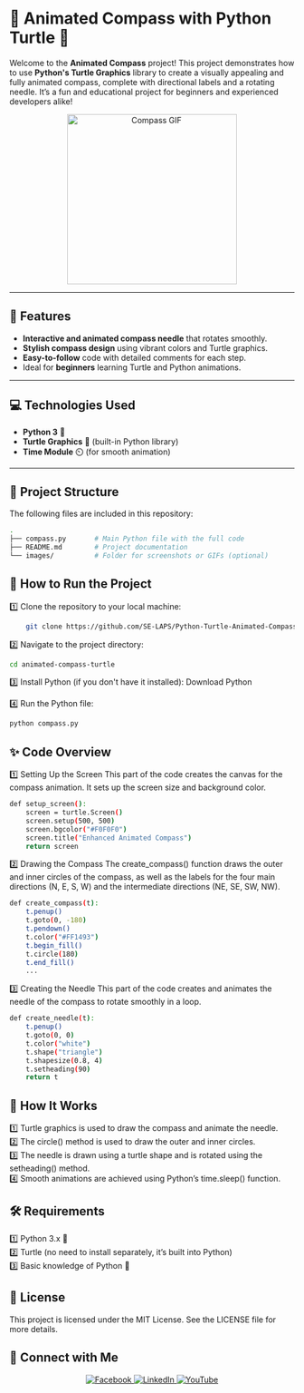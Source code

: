 # 🧭 Animated Compass with Python Turtle 🐢

Welcome to the **Animated Compass** project! This project demonstrates how to use **Python's Turtle Graphics** library to create a visually appealing and fully animated compass, complete with directional labels and a rotating needle. It’s a fun and educational project for beginners and experienced developers alike!

<div align="center">
    <img src="https://www.nio.lk/wp-content/uploads/revslider/cercle.png" alt="Compass GIF" width="300" height="300">
</div>

---

## 🚀 Features
- **Interactive and animated compass needle** that rotates smoothly.
- **Stylish compass design** using vibrant colors and Turtle graphics.
- **Easy-to-follow** code with detailed comments for each step.
- Ideal for **beginners** learning Turtle and Python animations.

---

## 💻 Technologies Used
- **Python 3** 🐍
- **Turtle Graphics** 🐢 (built-in Python library)
- **Time Module** ⏲️ (for smooth animation)

---

## 📂 Project Structure
The following files are included in this repository:

```bash
.
├── compass.py       # Main Python file with the full code
├── README.md        # Project documentation
└── images/          # Folder for screenshots or GIFs (optional)
```

## 📜 How to Run the Project

1️⃣ Clone the repository to your local machine:
```bash
    git clone https://github.com/SE-LAPS/Python-Turtle-Animated-Compass-.git
```

2️⃣ Navigate to the project directory:
```bash
cd animated-compass-turtle
```

3️⃣ Install Python (if you don't have it installed): Download Python

4️⃣ Run the Python file:
```bash
python compass.py
```

## ✨ Code Overview

1️⃣ Setting Up the Screen
This part of the code creates the canvas for the compass animation. It sets up the screen size and background color.
```bash
def setup_screen():
    screen = turtle.Screen()
    screen.setup(500, 500)
    screen.bgcolor("#F0F0F0")
    screen.title("Enhanced Animated Compass")
    return screen
```
2️⃣ Drawing the Compass
The create_compass() function draws the outer and inner circles of the compass, as well as the labels for the four main directions (N, E, S, W) and the intermediate directions (NE, SE, SW, NW).
```bash
def create_compass(t):
    t.penup()
    t.goto(0, -180)
    t.pendown()
    t.color("#FF1493")
    t.begin_fill()
    t.circle(180)
    t.end_fill()
    ...
```

3️⃣ Creating the Needle
This part of the code creates and animates the needle of the compass to rotate smoothly in a loop.
```bash
def create_needle(t):
    t.penup()
    t.goto(0, 0)
    t.color("white")
    t.shape("triangle")
    t.shapesize(0.8, 4)
    t.setheading(90)
    return t
```

## 🧠 How It Works

1️⃣ Turtle graphics is used to draw the compass and animate the needle.<br>
2️⃣ The circle() method is used to draw the outer and inner circles.<br>
3️⃣ The needle is drawn using a turtle shape and is rotated using the setheading() method.<br>
4️⃣ Smooth animations are achieved using Python’s time.sleep() function.

## 🛠️ Requirements

1️⃣ Python 3.x 🐍<br>
2️⃣ Turtle (no need to install separately, it’s built into Python)<br>
3️⃣ Basic knowledge of Python 🧠

## 📝 License
This project is licensed under the MIT License. See the LICENSE file for more details.

## 🤝 Connect with Me

<div align="center">

<a href="https://www.facebook.com/CodeShowLapZ?mibextid=ZbWKwL" target="_blank">
    <img src="https://img.shields.io/badge/FaceBook-%23E4405F.svg?style=for-the-badge&logo=facebook&logoColor=white" alt="Facebook">
</a>

<a href="https://www.linkedin.com/in/lahiru-senavirathna-39b11a215/" target="_blank">
    <img src="https://img.shields.io/badge/LinkedIn-%230A66C2.svg?style=for-the-badge&logo=linkedin&logoColor=white" alt="LinkedIn">
</a>

<a href="https://www.youtube.com/@CodeShowLapZ" target="_blank">
    <img src="https://img.shields.io/badge/YouTube-%23FF0000.svg?style=for-the-badge&logo=YouTube&logoColor=white" alt="YouTube">
</a>

</div>
